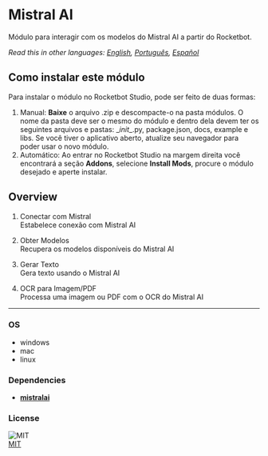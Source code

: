 



# Mistral AI
  
Módulo para interagir com os modelos do Mistral AI a partir do Rocketbot.  

*Read this in other languages: [English](README.md), [Português](README.pr.md), [Español](README.es.md)*

## Como instalar este módulo
  
Para instalar o módulo no Rocketbot Studio, pode ser feito de duas formas:
1. Manual: __Baixe__ o arquivo .zip e descompacte-o na pasta módulos. O nome da pasta deve ser o mesmo do módulo e dentro dela devem ter os seguintes arquivos e pastas: \__init__.py, package.json, docs, example e libs. Se você tiver o aplicativo aberto, atualize seu navegador para poder usar o novo módulo.
2. Automático: Ao entrar no Rocketbot Studio na margem direita você encontrará a seção **Addons**, selecione **Install Mods**, procure o módulo desejado e aperte instalar.  


## Overview


1. Conectar com Mistral  
Estabelece conexão com Mistral AI

2. Obter Modelos  
Recupera os modelos disponíveis do Mistral AI

3. Gerar Texto  
Gera texto usando o Mistral AI

4. OCR para Imagem/PDF  
Processa uma imagem ou PDF com o OCR do Mistral AI  




----
### OS

- windows
- mac
- linux

### Dependencies
- [**mistralai**](https://pypi.org/project/mistralai/)
### License
  
![MIT](https://img.shields.io/github/license/instaloader/instaloader.svg)  
[MIT](https://opensource.org/license/mit)